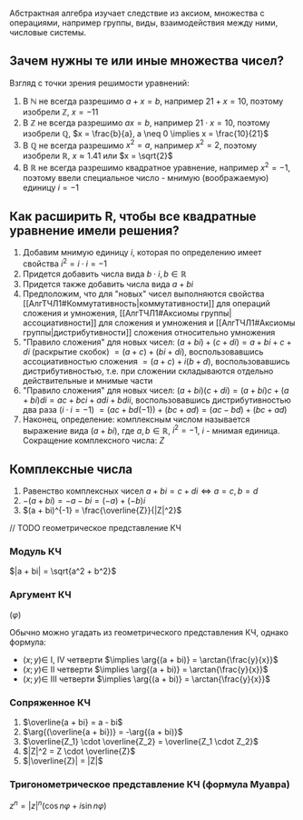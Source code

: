 Абстрактная алгебра изучает следствие из аксиом, множества с операциями, например группы, виды, взаимодействия между ними, числовые системы.

## Зачем нужны те или иные множества чисел?

Взгляд с точки зрения решимости уравнений:
1. В $\mathbb{N}$ не всегда разрешимо $a + x = b$, например $21 + x = 10$, поэтому изобрели $\mathbb{Z}$, $x = -11$
2. В $\mathbb{Z}$ не всегда разрешимо $ax = b$, например $21 \cdot x = 10$, поэтому изобрели $\mathbb{Q}$, $x = \frac{b}{a}, a \neq 0 \implies x = \frac{10}{21}$
3. В $\mathbb{Q}$ не всегда разрешимо $x^2 = a$, например $x^2 = 2$, поэтому изобрели $\mathbb{R}$, $x \approx 1.41$ или $x = \sqrt{2}$
4. В $\mathbb{R}$ не всегда разрешимо квадратное уравнение, например $x^2 = -1$, поэтому ввели специальное число - мнимую (воображаемую) единицу $i = -1$

## Как расширить R, чтобы все квадратные уравнение имели решения?

1. Добавим мнимую единицу $i$, которая по определению имеет свойства $i^2 = i \cdot i = -1$
2. Придется добавить числа вида $b \cdot i, b \in \mathbb{R}$
3. Придется также добавить числа вида $a + bi$
4. Предположим, что для "новых" чисел выполняются свойства [[АлгТЧЛ1#Коммутативность|коммутативности]] для операций сложения и умножения, [[АлгТЧЛ1#Аксиомы группы|ассоциативности]] для сложения и умножения и [[АлгТЧЛ1#Аксиомы группы|дистрибутивности]] сложения относительно умножения
5. "Правило сложения" для новых чисел: $(a + bi) + (c + di) = a + bi + c + di$ (раскрытие скобок) $= (a + c) + (bi + di)$, воспользовавшись ассоциативностью сложения $= (a + c) + i(b + d)$, воспользовавшись дистрибутивностью, т.е. при сложении складываются отдельно действительные и мнимые части
6. "Правило сложения" для новых чисел: $(a + bi)(c + di) = (a + bi)c + (a +bi)di = ac + bci + adi + bdii$, воспользовавшись дистрибутивностью два раза ($i \cdot i = -1$) $= (ac + bd(-1)) + (bc + ad) = (ac - bd) + (bc + ad)$
7. Наконец, определение: комплексным числом называется выражение вида $(a + bi)$, где $a, b \in \mathbb{R}$, $i^2 = -1$, $i$ - мнимая единица. Сокращение комплексного числа: $Z$

## Комплексные числа

1. Равенство комплексных чисел $a + bi = c + di \Leftrightarrow a = c, b = d$
2. $-(a + bi) = -a - bi = (-a) + (-b)i$
3. $(a + bi)^{-1} = \frac{\overline{Z}}{|Z|^2}$

// TODO геометрическое представление КЧ

### Модуль КЧ

$|a + bi| = \sqrt{a^2 + b^2}$

### Аргумент КЧ
($\varphi$)

Обычно можно угадать из геометрического представления КЧ, однако формула:
- $(x; y) \in$ I, IV четверти $\implies \arg{(a + bi)} = \arctan{\frac{y}{x}}$
- $(x; y) \in$ II четверти $\implies \arg{(a + bi)} = \arctan{\frac{y}{x}}$
-  $(x; y) \in$ III четверти $\implies \arg{(a + bi)} = \arctan{\frac{y}{x}}$

### Сопряженное КЧ

1. $\overline{a + bi} = a - bi$
2. $\arg{(\overline{a + bi})} = -\arg{(a + bi)}$
3. $\overline{Z_1} \cdot \overline{Z_2} = \overline{Z_1 \cdot Z_2}$
4. $|Z|^2 = Z \cdot \overline{Z}$
5. $|\overline{Z}| = |Z|$

### Тригонометрическое представление КЧ (формула Муавра)

$z^n = |z|^n(\cos{n \varphi} + i \sin{n \varphi})$

